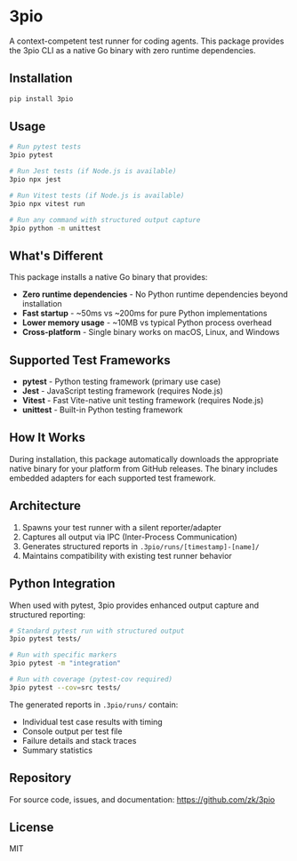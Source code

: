 # 3pio

A context-competent test runner for coding agents. This package provides the 3pio CLI as a native Go binary with zero runtime dependencies.

## Installation

```bash
pip install 3pio
```

## Usage

```bash
# Run pytest tests
3pio pytest

# Run Jest tests (if Node.js is available)
3pio npx jest

# Run Vitest tests (if Node.js is available)
3pio npx vitest run

# Run any command with structured output capture
3pio python -m unittest
```

## What's Different

This package installs a native Go binary that provides:

- **Zero runtime dependencies** - No Python runtime dependencies beyond installation
- **Fast startup** - ~50ms vs ~200ms for pure Python implementations
- **Lower memory usage** - ~10MB vs typical Python process overhead
- **Cross-platform** - Single binary works on macOS, Linux, and Windows

## Supported Test Frameworks

- **pytest** - Python testing framework (primary use case)
- **Jest** - JavaScript testing framework (requires Node.js)
- **Vitest** - Fast Vite-native unit testing framework (requires Node.js)
- **unittest** - Built-in Python testing framework

## How It Works

During installation, this package automatically downloads the appropriate native binary for your platform from GitHub releases. The binary includes embedded adapters for each supported test framework.

## Architecture

1. Spawns your test runner with a silent reporter/adapter
2. Captures all output via IPC (Inter-Process Communication)
3. Generates structured reports in `.3pio/runs/[timestamp]-[name]/`
4. Maintains compatibility with existing test runner behavior

## Python Integration

When used with pytest, 3pio provides enhanced output capture and structured reporting:

```bash
# Standard pytest run with structured output
3pio pytest tests/

# Run with specific markers
3pio pytest -m "integration"

# Run with coverage (pytest-cov required)
3pio pytest --cov=src tests/
```

The generated reports in `.3pio/runs/` contain:
- Individual test case results with timing
- Console output per test file
- Failure details and stack traces
- Summary statistics

## Repository

For source code, issues, and documentation: https://github.com/zk/3pio

## License

MIT
